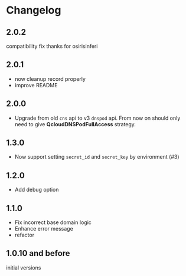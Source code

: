 # Changelog

## 2.0.2

compatibility fix thanks for osirisinferi

## 2.0.1

- now cleanup record properly
- improve README

## 2.0.0

- Upgrade from old `cns` api to v3 `dnspod` api. From now on should only need to
give **QcloudDNSPodFullAccess** strategy.

## 1.3.0

- Now support setting `secret_id` and `secret_key` by environment (#3)

## 1.2.0

- Add debug option

## 1.1.0

- Fix incorrect base domain logic
- Enhance error message
- refactor

## 1.0.10 and before

initial versions
